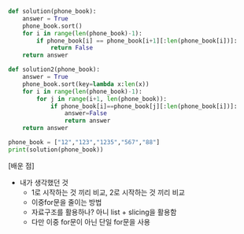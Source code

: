 ```py
def solution(phone_book):
    answer = True
    phone_book.sort()
    for i in range(len(phone_book)-1):
        if phone_book[i] == phone_book[i+1][:len(phone_book[i])]:
            return False
    return answer

def solution2(phone_book):
    answer = True
    phone_book.sort(key=lambda x:len(x))
    for i in range(len(phone_book)-1):
        for j in range(i+1, len(phone_book)):
            if phone_book[i]==phone_book[j][:len(phone_book[i])]:
                answer=False
                return answer
    return answer

phone_book = ["12","123","1235","567","88"]
print(solution(phone_book))
```
[배운 점]
- 내가 생각했던 것
  - 1로 시작하는 것 끼리 비교, 2로 시작하는 것 끼리 비교
  - 이중for문을 줄이는 방법
  - 자료구조를 활용하나? 아니 list + slicing을 활용함
  - 다만 이중 for문이 아닌 단일 for문을 사용

